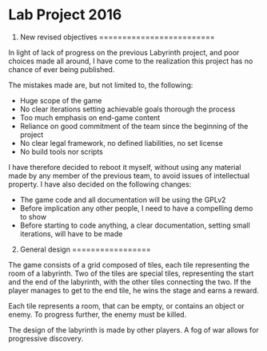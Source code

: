 # Lab Project 2016

1. New revised objectives
=========================

In light of lack of progress on the previous Labyrinth project, and poor choices made all around, I have come to the realization this project has no chance of ever being published.

The mistakes made are, but not limited to, the following:
 * Huge scope of the game
 * No clear iterations setting achievable goals thorough the process
 * Too much emphasis on end-game content
 * Reliance on good commitment of the team since the beginning of the project
 * No clear legal framework, no defined liabilities, no set license
 * No build tools nor scripts

I have therefore decided to reboot it myself, without using any material made by any member of the previous team, to avoid issues of intellectual property. I have also decided on the following changes:

 * The game code and all documentation will be using the GPLv2
 * Before implication any other people, I need to have a compelling demo to show
 * Before starting to code anything, a clear documentation, setting small iterations, will have to be made

2. General design
=================

The game consists of a grid composed of tiles, each tile representing the room of a labyrinth. Two of the tiles are special tiles, representing the start and the end of the labyrinth, with the other tiles connecting the two. If the player manages to get to the end tile, he wins the stage and earns a reward.

Each tile represents a room, that can be empty, or contains an object or enemy. To progress further, the enemy must be killed.

The design of the labyrinth is made by other players. A fog of war allows for progressive discovery.

